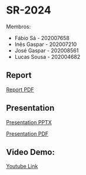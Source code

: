 # SR-2024

Membros:
- Fábio Sá - 202007658
- Inês Gaspar - 202007210
- José Gaspar - 202008561
- Lucas Sousa - 202004682

## Report

[Report PDF](/report.pdf)

## Presentation

[Presentation PPTX](/presentation.pptx)

[Presentation PDF](/presentation.pdf)

## Video Demo:

[Youtube Link](https://youtu.be/MjP4slLc5Ew)